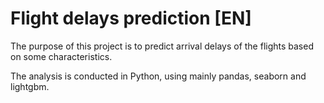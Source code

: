 # Flight delays prediction [EN]
The purpose of this project is to predict arrival delays of the flights based on some characteristics.

The analysis is conducted in Python, using mainly pandas, seaborn and lightgbm.
